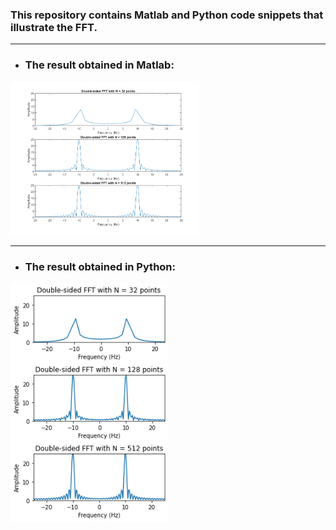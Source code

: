 ### This repository contains Matlab and Python code snippets that illustrate the FFT.

---
- ### The result obtained in Matlab:

<img src="https://github.com/TiepMH/FFT_IFFT_in_Matlab_Python/blob/main/Matlab_code/2_FFT_in_Matlab.png" width="60%" height="60%">

---
- ### The result obtained in Python:

<img src="https://github.com/TiepMH/FFT_IFFT_in_Matlab_Python/blob/main/Python_code/2_FFT_in_Python.png" width="50%" height="50%">
